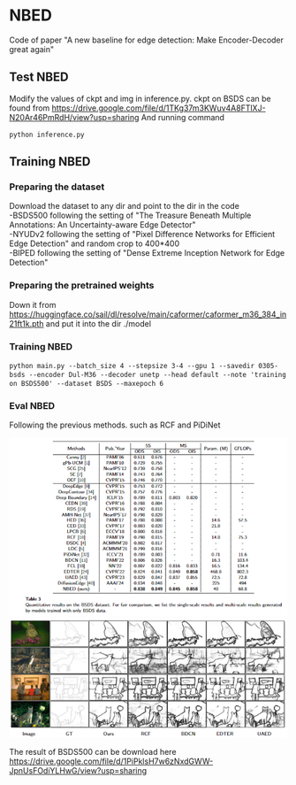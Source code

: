 # NBED
Code of paper "A new baseline for edge detection: Make Encoder-Decoder great again"

## Test NBED  
Modify the values of ckpt and img in inference.py. ckpt on BSDS can be found from 
https://drive.google.com/file/d/1TKg37m3KWuv4A8FTlXJ-N20Ar46PmRdH/view?usp=sharing
And running command
```
python inference.py
```

## Training NBED
### Preparing the dataset
Download the dataset to any dir and point to the dir in the code  
-BSDS500 following the setting of "The Treasure Beneath Multiple Annotations: An Uncertainty-aware Edge Detector"  
-NYUDv2 following the setting of "Pixel Difference Networks for Efficient Edge Detection"  and random crop to 400*400  
-BIPED following the setting of "Dense Extreme Inception Network for Edge Detection"  
### Preparing the pretrained weights
Down it from https://huggingface.co/sail/dl/resolve/main/caformer/caformer_m36_384_in21ft1k.pth
and put it into the dir ./model
### Training NBED
```
python main.py --batch_size 4 --stepsize 3-4 --gpu 1 --savedir 0305-bsds --encoder Dul-M36 --decoder unetp --head default --note 'training on BSDS500' --dataset BSDS --maxepoch 6
```
### Eval NBED
Following the previous methods. such as RCF and PiDiNet

![Result of BSDS](./Imgs/BSDS.png "Result of BSDS")
![Img of BSDS](./Imgs/Imgs-bsds.png "Img of BSDS")

The result of BSDS500 can be download here
https://drive.google.com/file/d/1PiPklsH7w6zNxdGWW-JpnUsFOdiYLHwG/view?usp=sharing

